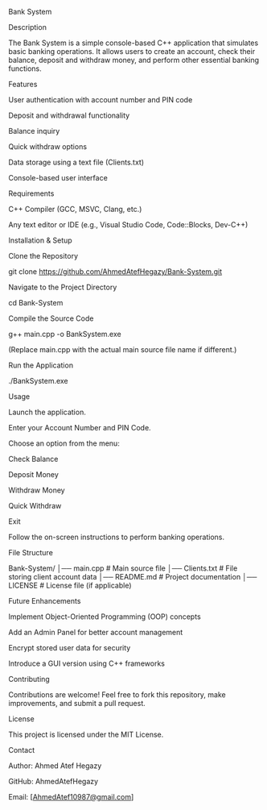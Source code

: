 Bank System

Description

The Bank System is a simple console-based C++ application that simulates basic banking operations. It allows users to create an account, check their balance, deposit and withdraw money, and perform other essential banking functions.

Features

User authentication with account number and PIN code

Deposit and withdrawal functionality

Balance inquiry

Quick withdraw options

Data storage using a text file (Clients.txt)

Console-based user interface

Requirements

C++ Compiler (GCC, MSVC, Clang, etc.)

Any text editor or IDE (e.g., Visual Studio Code, Code::Blocks, Dev-C++)

Installation & Setup

Clone the Repository

git clone https://github.com/AhmedAtefHegazy/Bank-System.git

Navigate to the Project Directory

cd Bank-System

Compile the Source Code

g++ main.cpp -o BankSystem.exe

(Replace main.cpp with the actual main source file name if different.)

Run the Application

./BankSystem.exe

Usage

Launch the application.

Enter your Account Number and PIN Code.

Choose an option from the menu:

Check Balance

Deposit Money

Withdraw Money

Quick Withdraw

Exit

Follow the on-screen instructions to perform banking operations.

File Structure

Bank-System/
│── main.cpp        # Main source file
│── Clients.txt     # File storing client account data
│── README.md       # Project documentation
│── LICENSE         # License file (if applicable)

Future Enhancements

Implement Object-Oriented Programming (OOP) concepts

Add an Admin Panel for better account management

Encrypt stored user data for security

Introduce a GUI version using C++ frameworks

Contributing

Contributions are welcome! Feel free to fork this repository, make improvements, and submit a pull request.

License

This project is licensed under the MIT License.

Contact

Author: Ahmed Atef Hegazy

GitHub: AhmedAtefHegazy

Email: [AhmedAtef10987@gmail.com] 

